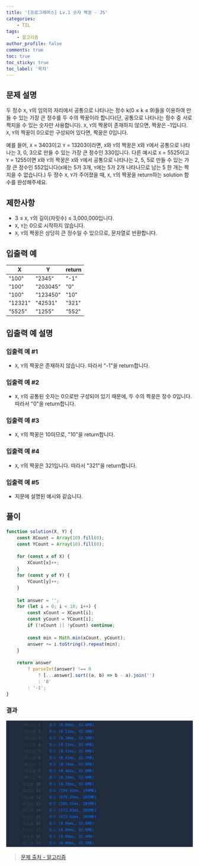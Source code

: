 ```yaml
---
title: '[프로그래머스] Lv.1 숫자 짝꿍 - JS'
categories:
    - TIL
tags:
    - 알고리즘
author_profile: false
comments: true
toc: true
toc_sticky: true
toc_label: '목차'
---
```


## 문제 설명

두 정수 `X`, `Y`의 임의의 자리에서 공통으로 나타나는 정수 k(0 ≤ k ≤ 9)들을 이용하여 만들 수 있는 가장 큰 정수를 두 수의 짝꿍이라 합니다(단, 공통으로 나타나는 정수 중 서로 짝지을 수 있는 숫자만 사용합니다). `X`, `Y`의 짝꿍이 존재하지 않으면, 짝꿍은 -1입니다. `X`, `Y`의 짝꿍이 0으로만 구성되어 있다면, 짝꿍은 0입니다.

예를 들어, `X` = 3403이고 `Y` = 13203이라면, `X`와 `Y`의 짝꿍은 `X`와 `Y`에서 공통으로 나타나는 3, 0, 3으로 만들 수 있는 가장 큰 정수인 330입니다. 다른 예시로 `X` = 5525이고 `Y` = 1255이면 `X`와 `Y`의 짝꿍은 `X`와 `Y`에서 공통으로 나타나는 2, 5, 5로 만들 수 있는 가장 큰 정수인 552입니다(`X`에는 5가 3개, `Y`에는 5가 2개 나타나므로 남는 5 한 개는 짝 지을 수 없습니다.)
두 정수 `X`, `Y`가 주어졌을 때, `X`, `Y`의 짝꿍을 return하는 solution 함수를 완성해주세요.

## 제한사항

-   3 ≤ `X`, `Y`의 길이(자릿수) ≤ 3,000,000입니다.
-   `X`, `Y`는 0으로 시작하지 않습니다.
-   `X`, `Y`의 짝꿍은 상당히 큰 정수일 수 있으므로, 문자열로 반환합니다.

## 입출력 예

| X       | Y        | return |
| ------- | -------- | ------ |
| "100"   | "2345"   | "-1"   |
| "100"   | "203045" | "0"    |
| "100"   | "123450" | "10"   |
| "12321" | "42531"  | "321"  |
| "5525"  | "1255"   | "552"  |

## 입출력 예 설명

### 입출력 예 #1

-   `X`, `Y`의 짝꿍은 존재하지 않습니다. 따라서 "-1"을 return합니다.

### 입출력 예 #2

-   `X`, `Y`의 공통된 숫자는 0으로만 구성되어 있기 때문에, 두 수의 짝꿍은 정수 0입니다. 따라서 "0"을 return합니다.

### 입출력 예 #3

-   `X`, `Y`의 짝꿍은 10이므로, "10"을 return합니다.

### 입출력 예 #4

-   `X`, `Y`의 짝꿍은 321입니다. 따라서 "321"을 return합니다.

### 입출력 예 #5

-   지문에 설명된 예시와 같습니다.

## 풀이

```javascript
function solution(X, Y) {
    const XCount = Array(10).fill(0);
    const YCount = Array(10).fill(0);

    for (const x of X) {
        XCount[x]++;
    }
    for (const y of Y) {
        YCount[y]++;
    }

    let answer = '';
    for (let i = 0; i < 10; i++) {
        const xCount = XCount[i];
        const yCount = YCount[i];
        if (!xCount || !yCount) continue;

        const min = Math.min(xCount, yCount);
        answer += i.toString().repeat(min);
    }

    return answer
        ? parseInt(answer) !== 0
            ? [...answer].sort((a, b) => b - a).join('')
            : '0'
        : '-1';
}
```

### 결과

![result](/assets/images/2023/09/10/algorithm-63-result.png)

> [문제 출처 - 알고리즘](https://school.programmers.co.kr/learn/courses/30/lessons/131128)
